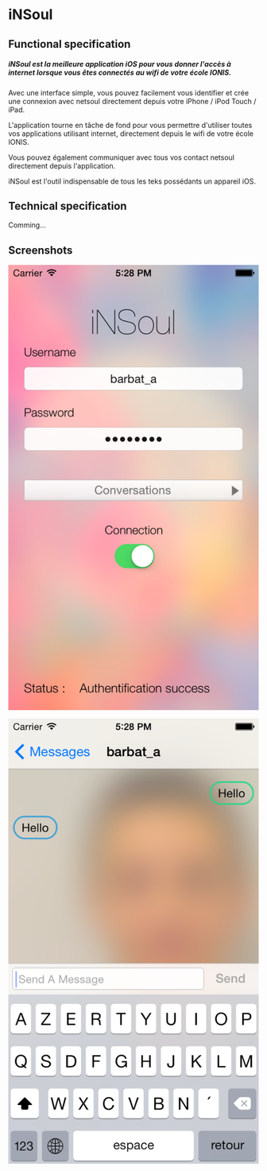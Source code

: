 iNSoul
======

Functional specification
------

##### *iNSoul* est la meilleure application iOS pour vous donner l'accès à internet lorsque vous êtes connectés au wifi de votre école IONIS.

Avec une interface simple, vous pouvez facilement vous identifier et crée une connexion avec netsoul directement depuis votre iPhone / iPod Touch / iPad.

L'application tourne en tâche de fond pour vous permettre d'utiliser toutes vos applications utilisant internet, directement depuis le wifi de votre école IONIS.

Vous pouvez également communiquer avec tous vos contact netsoul directement depuis l'application.

iNSoul est l'outil indispensable de tous les teks possédants un appareil iOS.

Technical specification
------

Comming...

Screenshots
------

![ScreenShot1](https://raw.githubusercontent.com/allbto/iNSoul/master/Screenshots/iOS%20Simulator%20Screen%20shot%2010%20Apr%202014%2017.28.12.png)

![ScreenShot2](https://raw.githubusercontent.com/allbto/iNSoul/master/Screenshots/iOS%20Simulator%20Screen%20shot%2010%20Apr%202014%2017.28.42.png)
